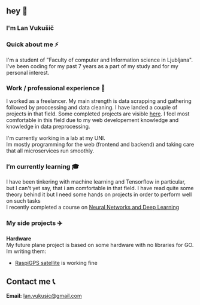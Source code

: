 ## hey 👋  
### I'm Lan Vukušič

### Quick about me ⚡  
I'm a student of "Faculty of computer and Information science in Ljubljana". I've been coding for my past 7 years as a part of my study and for my personal interest.


### Work / professional experience 💼
I worked as a freelancer. My main strength is data scrapping and gathering followed by proccessing and data cleaning.
I have landed a couple of projects in that field. Some completed projects are visible [here](https://www.upwork.com/freelancers/~01c1940c109bd729f8). I feel most comfortable in this field due to my web developement knowledge and knowledge in data preprocessing.

I'm currently working in a lab at my UNI.  
Im mostly programming for the web (frontend and backend) and taking care that all microservices run smoothly. 

### I’m currently learning 🎓
I have been tinkering with machine learning and Tensorflow in particular, but I can't yet say, that i am comfortable in that field. I have read quite some theory behind it but I need some hands on projects in order to perform well on such tasks  
I recently completed a course  on [Neural Networks and Deep Learning](https://www.coursera.org/account/accomplishments/verify/ZZ4PE8K8BXWW)

### My side projects ✈️ 
__Hardware__  
My future plane project is based on some hardware with no libraries for GO.  
Im writing them:
- [RaspiGPS satellite](https://github.com/LanVukusic/RaspiGPS) is working fine

## Contact me 📞
__Email:__ lan.vukusic@gmail.com
